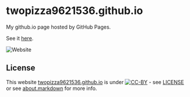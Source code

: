 # twopizza9621536.github.io

My github.io page hosted by GitHub Pages.

See it [here](twopizza9621536.github.io).

![Website](https://img.shields.io/website?down_color=red&down_message=offline&up_color=green&up_message=online&url=https%3A%2F%2Fgithub.com%2FTwoPizza9621536%2FTwoPizza9621536)

## License

This website [twopizza9621536.github.io](twopizza9621536.github.io) is under [![CC-BY](https://i.creativecommons.org/l/by/4.0/88x31.png)](http://creativecommons.org/licenses/by/4.0/) - see 
[LICENSE](LICENSE) or see [about.markdown](./about/about.markdown) for more info.
